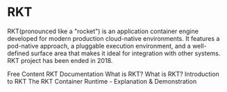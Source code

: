 # RKT

RKT(pronounced like a "rocket") is an application container engine developed for modern production cloud-native environments. It features a pod-native approach, a pluggable execution environment, and a well-defined surface area that makes it ideal for integration with other systems.
<br/>
RKT project has been ended in 2018.

<ResourceGroupTitle>Free Content</ResourceGroupTitle>
<BadgeLink colorScheme='blue' badgeText='Official Website' href='https://rocket.readthedocs.io/en/latest/Documentation/trying-out-rkt/'>RKT Documentation</BadgeLink>
<BadgeLink colorScheme='yellow' badgeText='Read' href='https://www.redhat.com/en/topics/containers/what-is-rkt'>What is RKT?</BadgeLink>
<BadgeLink colorScheme='green' badgeText='Github Repo' href='https://github.com/rkt/rkt'>What is RKT?</BadgeLink>
<BadgeLink badgeText='Watch' href='https://youtu.be/JgUEXKTSVXw'>Introduction to RKT</BadgeLink>
<BadgeLink badgeText='Watch' href='https://youtu.be/mRlQC6s8IwM'>The RKT Container Runtime - Explanation & Demonstration</BadgeLink>
